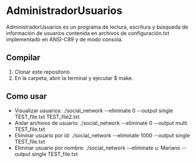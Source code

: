 # AdministradorUsuarios
AdministradorUsuarios es un programa de lectura, escritura y búsqueda de información de usuarios contenida en archivos de configuración.txt implementado en ANSI-C89 y de modo consola.

## Compilar
1. Clonar este repositorio
2. En la carpeta, abrir la terminal y ejecutar $ make.

## Como usar
- Visualizar usuarios: ./social_network --eliminate 0 --output single TEST_file.txt TEST_file2.txt
- Aislar archivos de usuario: ./social_network --eliminate 0 --output multi TEST_file.txt
- Eliminar usuario por id: ./social_network --eliminate 1000 --output single TEST_file.txt
- Eliminar usuario por nombre: ./social_network --eliminate u: Mariano --output single TEST_file.txt
